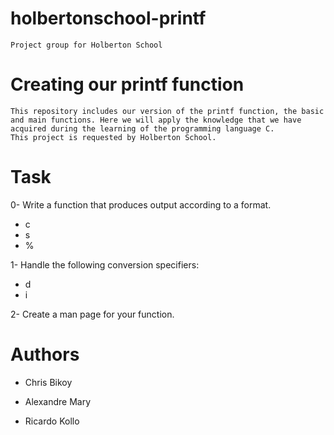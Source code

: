 # holbertonschool-printf

    Project group for Holberton School

#   Creating our printf function

    This repository includes our version of the printf function, the basic and main functions. Here we will apply the knowledge that we have acquired during the learning of the programming language C.
    This project is requested by Holberton School.


#   Task

0-  Write a function that produces output according to a format.

-   c
-   s
-   %

1-  Handle the following conversion specifiers:

-   d
-   i

2-  Create a man page for your function.


#   Authors

-   Chris Bikoy

-   Alexandre Mary

-   Ricardo Kollo
